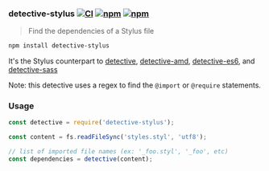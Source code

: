 ### detective-stylus [![CI](https://github.com/dependents/node-detective-stylus/actions/workflows/ci.yml/badge.svg)](https://github.com/dependents/node-detective-stylus/actions/workflows/ci.yml) [![npm](https://img.shields.io/npm/v/detective-stylus)](https://www.npmjs.com/package/detective-stylus) [![npm](http://img.shields.io/npm/dm/detective-stylus)](https://www.npmjs.com/package/detective-stylus)

> Find the dependencies of a Stylus file

```sh
npm install detective-stylus
```

It's the Stylus counterpart to
[detective](https://github.com/substack/node-detective),
[detective-amd](https://github.com/dependents/node-detective-amd),
[detective-es6](https://github.com/dependents/node-detective-es6),
and [detective-sass](https://github.com/dependents/node-detective-sass)

Note: this detective uses a regex to find the `@import` or `@require` statements.

### Usage

```js
const detective = require('detective-stylus');

const content = fs.readFileSync('styles.styl', 'utf8');

// list of imported file names (ex: '_foo.styl', '_foo', etc)
const dependencies = detective(content);
```

